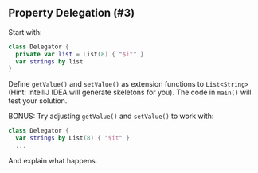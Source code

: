 ## Property Delegation (#3)

Start with:

```kotlin
class Delegator {
  private var list = List(8) { "$it" }
  var strings by list
}
```

Define `getValue()` and `setValue()` as extension functions to `List<String>`
(Hint: IntelliJ IDEA will generate skeletons for you). The code in `main()`
will test your solution.

BONUS: Try adjusting `getValue()` and `setValue()` to work with:

```kotlin
class Delegator {
  var strings by List(8) { "$it" }
  ...
```

And explain what happens.